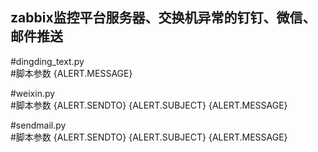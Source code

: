 ## zabbix监控平台服务器、交换机异常的钉钉、微信、邮件推送<br>

#dingding_text.py<br>
#脚本参数 {ALERT.MESSAGE}<br>

#weixin.py<br>
#脚本参数 {ALERT.SENDTO} {ALERT.SUBJECT} {ALERT.MESSAGE}<br>

#sendmail.py<br>
#脚本参数 {ALERT.SENDTO} {ALERT.SUBJECT} {ALERT.MESSAGE}<br>
